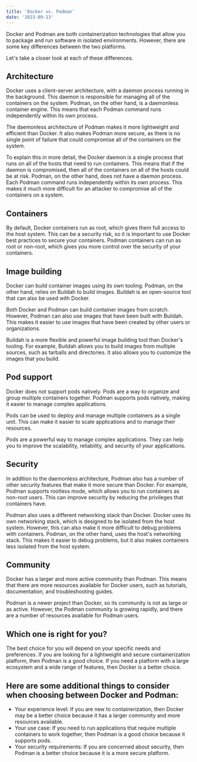 ```yaml
---
title: 'Docker vs. Podman'
date: '2023-09-13'
---
```


Docker and Podman are both containerization technologies that allow you to package and run software in isolated environments. However, there are some key differences between the two platforms.

Let's take a closer look at each of these differences.

## Architecture

Docker uses a client-server architecture, with a daemon process running in the background. This daemon is responsible for managing all of the containers on the system. Podman, on the other hand, is a daemonless container engine. This means that each Podman command runs independently within its own process.

The daemonless architecture of Podman makes it more lightweight and efficient than Docker. It also makes Podman more secure, as there is no single point of failure that could compromise all of the containers on the system.

To explain this in more detail, the Docker daemon is a single process that runs on all of the hosts that need to run containers. This means that if the daemon is compromised, then all of the containers on all of the hosts could be at risk. Podman, on the other hand, does not have a daemon process. Each Podman command runs independently within its own process. This makes it much more difficult for an attacker to compromise all of the containers on a system.

## Containers

By default, Docker containers run as root, which gives them full access to the host system. This can be a security risk, so it is important to use Docker best practices to secure your containers. Podman containers can run as root or non-root, which gives you more control over the security of your containers.

## Image building

Docker can build container images using its own tooling. Podman, on the other hand, relies on Buildah to build images. Buildah is an open-source tool that can also be used with Docker.

Both Docker and Podman can build container images from scratch. However, Podman can also use images that have been built with Buildah. This makes it easier to use images that have been created by other users or organizations.

Buildah is a more flexible and powerful image building tool than Docker's tooling. For example, Buildah allows you to build images from multiple sources, such as tarballs and directories. It also allows you to customize the images that you build.

## Pod support

Docker does not support pods natively. Pods are a way to organize and group multiple containers together. Podman supports pods natively, making it easier to manage complex applications.

Pods can be used to deploy and manage multiple containers as a single unit. This can make it easier to scale applications and to manage their resources.

Pods are a powerful way to manage complex applications. They can help you to improve the scalability, reliability, and security of your applications.

## Security

In addition to the daemonless architecture, Podman also has a number of other security features that make it more secure than Docker. For example, Podman supports rootless mode, which allows you to run containers as non-root users. This can improve security by reducing the privileges that containers have.

Podman also uses a different networking stack than Docker. Docker uses its own networking stack, which is designed to be isolated from the host system. However, this can also make it more difficult to debug problems with containers. Podman, on the other hand, uses the host's networking stack. This makes it easier to debug problems, but it also makes containers less isolated from the host system.

## Community

Docker has a larger and more active community than Podman. This means that there are more resources available for Docker users, such as tutorials, documentation, and troubleshooting guides.

Podman is a newer project than Docker, so its community is not as large or as active. However, the Podman community is growing rapidly, and there are a number of resources available for Podman users.

## Which one is right for you?

The best choice for you will depend on your specific needs and preferences. If you are looking for a lightweight and secure containerization platform, then Podman is a good choice. If you need a platform with a large ecosystem and a wide range of features, then Docker is a better choice.

## Here are some additional things to consider when choosing between Docker and Podman:

- Your experience level: If you are new to containerization, then Docker may be a better choice because it has a larger community and more resources available.
- Your use case: If you need to run applications that require multiple containers to work together, then Podman is a good choice because it supports pods.
- Your security requirements: If you are concerned about security, then Podman is a better choice because it is a more secure platform.
